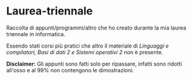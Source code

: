 # Laurea-triennale

Raccolta di appunti/programmi/altro che ho creato durante la mia laurea triennale in informatica.

Essendo stati corsi più pratici che altro il materiale di *Linguaggi e compilatori, Basi di dati 2 e Sistemi operativi 2* non è presente.

**Disclaimer:** Gli appunti sono fatti solo per ripassare, infatti sono ridotti all'osso e al 99% non contengono le dimostrazioni.
